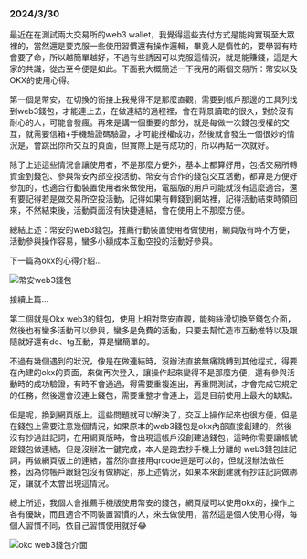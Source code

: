 ### 2024/3/30
最近在在測試兩大交易所的web3 wallet，我覺得這些支付方式是能夠實現至大眾裡的，當然還是要克服一些使用習慣還有操作邏輯，畢竟人是惰性的，要學習有時會要了命，所以越簡單越好，不過有些誘因可以克服這情況，就是能賺錢，這是大家的共識，從古至今便是如此。下面我大概簡述一下我用的兩個交易所：幣安以及OKX的使用心得。

第一個是幣安，在切換的銜接上我覺得不是那麼直觀，需要到帳戶那邊的工具列找到web3錢包，才能連上去，在做連結的過程裡，會在背景讀取的很久，對於沒有耐心的人，可能會發瘋。再來是講一個重要的部分，就是每做一次錢包授權的交互，就需要信箱+手機驗證碼驗證，才可能授權成功，然後就會發生一個很妙的情況是，會跳出你所交互的頁面，但實際上是有成功的，所以再點一次就好。

除了上述這些情況會讓使用者，不是那麼方便外，基本上都算好用，包括交易所轉資金到錢包、參與幣安內部空投活動、幣安有合作的錢包交互活動，都算是方便好參加的，也適合行動裝置使用者來做使用，電腦版的用戶可能就沒有這麼適合，還有要記得若是做交易所空投活動，記得如果有轉錢到網站裡，記得活動結束時領回來，不然結束後，活動頁面沒有快捷連結，會在使用上不那麼方便。

總結上述：幣安的web3錢包，推薦行動裝置使用者做使用，網頁版有時不方便，活動參與操作容易，蠻多小額成本互動空投的活動好參與。

下一篇為okx的心得介紹...

![幣安web3錢包](https://scontent.ftpe8-4.fna.fbcdn.net/v/t39.30808-6/432207678_2629506233884759_9036342056828995585_n.jpg?stp=dst-jpg_p843x403&_nc_cat=102&ccb=1-7&_nc_sid=5f2048&_nc_ohc=inxGgX9N7s8AX-lzzuj&_nc_ht=scontent.ftpe8-4.fna&oh=00_AfAAs0PqXcj85rgc5eyd6fx8BY3z8mAEAmmakKLdZkcPrQ&oe=6611D9F2)



接續上篇...

第二個就是Okx web3的錢包，使用上相對幣安直觀，能夠絲滑切換至錢包介面，然後也有蠻多活動可以參與，蠻多是免費的活動，只要去幫忙造市互動推特以及跟隨就好還有dc、tg互動，算是蠻簡單的。

不過有幾個遇到的狀況，像是在做連結時，沒辦法直接無痛跳轉到其他程式，得要在內建的okx的頁面，來做再次登入，讓操作起來變得不是那麼方便，還有參與活動時的成功驗證，有時不會通過，得需要重複進出，再重開測試，才會完成它規定的任務，然後還會沒連上錢包，需要重整才會連上，這是目前使用上最大的缺點。

但是呢，換到網頁版上，這些問題就可以解決了，交互上操作起來也很方便，但是在錢包上需要注意幾個情況，如果原本的web3錢包是okx內部直接創建的，然後沒有抄過註記詞，在用網頁版時，會出現這帳戶沒創建過錢包，這時你需要讓帳號跟錢包做連結，但是沒辦法一鍵完成，本人是跑去抄手機上分離的
web3錢包註記詞，再做網頁版上的連結，當然你直接用qrcode連是可以的，但就沒辦法做任務，因為你帳戶跟錢包沒有做綁定，那上述情況，如果本來創建就有抄註記詞做綁定，讓就不太會出現這情況。

總上所述，我個人會推薦手機版使用幣安的錢包，網頁版可以使用okx的，操作上各有優缺，而且適合不同裝置習慣的人，來去做使用，當然這是個人使用心得，每個人習慣不同，依自己習慣使用就好😂

![okc web3錢包介面](https://scontent.ftpe8-4.fna.fbcdn.net/v/t39.30808-6/432230959_2629506990551350_1494325041535657391_n.jpg?stp=dst-jpg_p843x403&_nc_cat=104&ccb=1-7&_nc_sid=5f2048&_nc_ohc=RIZutaV1mbIAX_oJGsJ&_nc_ht=scontent.ftpe8-4.fna&oh=00_AfBtIfL6ThOxWQubThbnF7u2uOY0rSaqpbyU39Rz9Gk8MA&oe=6611F1DF)


